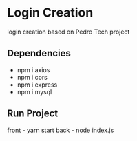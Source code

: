 # Login Creation

login creation based on Pedro Tech project

## Dependencies

- npm i axios
- npm i cors
- npm i express
- npm i mysql

## Run Project

front - yarn start
back - node index.js
